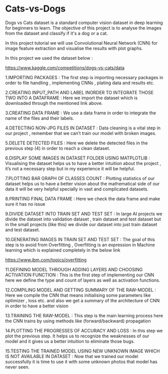 # Cats-vs-Dogs

Dogs vs Cats dataset is a standard computer vision dataset in deep learning for beginners to learn. The objective of this project is to analyse the images from the dataset and classify if it's a dog or a cat.

In this project tutorial we will use Convolutional Neural Network (CNN) for image feature extraction and visualise the results with plot graphs.

In this project we used the dataset below : 

https://www.kaggle.com/competitions/dogs-vs-cats/data

1.IMPORTING PACKAGES : 
The first step is importing necessary packages in order to file handling , implementing CNNs , plating data and results etc.

2.CREATING INPUT_PATH AND LABEL INORDER TO INTEGRATE THOSE TWO INTO A DATAFRAME : 
Here we import the dataset which is downloaded through the mentioned link above.

3.CREATING DATA FRAME : 
We use a data frame in order to integrate the name of the files and their labels. 

4.DETECTING NON-JPG FILES IN DATASET : 
Data cleaning is a vital step in our project , remember that we can’t train our model with broken images.

5.DELETE DETECTED FILES : 
Here we delete the detected files in the previous step (4) in order to reach a clean dataset.

6.DISPLAY SOME IMAGES IN DATASET FOLDER USING MATPLOTLIB : 
Visualising the dataset helps us to have a better intuition about the project , it’s not a necessary step but in my experience it will be helpful.

7.PLOTTING BAR GRAPH OF CLASSES COUNT : 
Plotting statistics of our dataset helps us to have a better vision about the mathematical side  of our data it will be very helpful specially in vast and complicated datasets.

8.PRINTING FINAL DATA FRAME : 
Here we check the data frame and make sure it has no issue

9.DIVIDE DATASET INTO TRAIN SET AND TEST SET : 
In large AI projects we divide the dataset into validation dataset , train dataset and test dataset but in the small projects (like this)  we divide our dataset into just train dataset and test dataset.

10.GENERATING IMAGES IN TRAIN SET AND TEST SET : 
The goal of this step is to avoid from Overfitting , Overfitting is an expression in Machine learning which is explained completely in the below link 

https://www.ibm.com/topics/overfitting

11.DEFINING MODEL THROUGH ADDING LAYERS AND CHOOSING ACTIVATION FUNCTION : 
This is the first step of implementing  our CNN here we define the type and count  of layers as well as activation functions.

12.COMPILING MODEL AND GETTING SUMMARY OF THE RAW-MODEL : 
Here we compile the CNN that means initialising some parameters like optimizer , loss etc. and also we get a summary of the architecture of CNN in order to have a better vision  

13.TRAINING THE RAW-MODEL : 
This step is the main learning process here the CNN trains by using methods like (forward/backward) propagation 

14.PLOTTING THE PROGRESSES OF ACCURACY AND LOSS : 
In this step we plot the previous step. It helps us to recognize the weaknesses of our model and it gives us a better intuition to eliminate those bugs.

15.TESTING THE TRAINED MODEL USING NEW UNKNOWN IMAGE WHICH IS NOT AVAILABLE IN DATASET : 
Now that we trained our model successfully it is time to use it with some  unknown photos that model has never seen.
